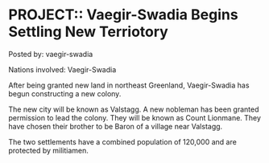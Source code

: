 # PROJECT:: Vaegir-Swadia Begins Settling New Terriotory

Posted by: vaegir-swadia

Nations involved: Vaegir-Swadia

After being granted new land in northeast Greenland, Vaegir-Swadia has begun constructing a new colony.

The new city will be known as Valstagg. A new nobleman has been granted permission to lead the colony. They will be known as Count Lionmane. They have chosen their brother to be Baron of a village near Valstagg.

The two settlements have a combined population of 120,000 and are protected by militiamen.